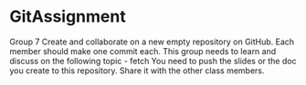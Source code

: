 # GitAssignment
Group 7  Create and collaborate on a new empty repository on GitHub.  Each member should make one commit each.  This group needs to learn and discuss on the following topic - fetch  You need to push the slides or the doc you create to this repository.  Share it with the other class members.
